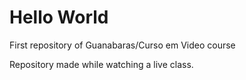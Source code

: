 # Hello World
 First repository of Guanabaras/Curso em Video course

Repository made while watching a live class.